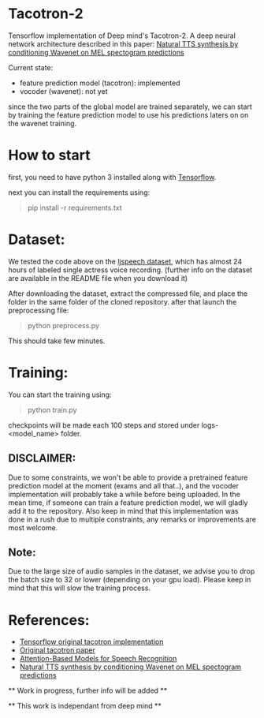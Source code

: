 # Tacotron-2
Tensorflow implementation of Deep mind's Tacotron-2. A deep neural network architecture described in this paper: [Natural TTS synthesis by conditioning Wavenet on MEL spectogram predictions](https://arxiv.org/pdf/1712.05884.pdf)


Current state:

- feature prediction model (tacotron): implemented
- vocoder (wavenet): not yet

since the two parts of the global model are trained separately, we can start by training the feature prediction model to use his predictions laters on on the wavenet training.

# How to start
first, you need to have python 3 installed along with [Tensorflow](https://www.tensorflow.org/install/).

next you can install the requirements using:

> pip install -r requirements.txt

# Dataset:
We tested the code above on the [ljspeech dataset](https://keithito.com/LJ-Speech-Dataset/), which has almost 24 hours of labeled single actress voice recording. (further info on the dataset are available in the README file when you download it)

After downloading the dataset, extract the compressed file, and place the folder in the same folder of the cloned repository.
after that launch the preprocessing file:

> python preprocess.py

This should take few minutes.

# Training:
You can start the training using:

> python train.py

checkpoints will be made each 100 steps and stored under logs-<model_name> folder.

## DISCLAIMER:
Due to some constraints, we won't be able to provide a pretrained feature prediction model at the moment (exams and all that..), and the vocoder implementation will probably take a while before being uploaded. In the mean time, if someone can train a feature prediction model, we will gladly add it to the repository.
Also keep in mind that this implementation was done in a rush due to multiple constraints, any remarks or improvements are most welcome.

## Note:
Due to the large size of audio samples in the dataset, we advise you to drop the batch size to 32 or lower (depending on your gpu load). Please keep in mind that this will slow the training process.

# References:
- [Tensorflow original tacotron implementation](https://github.com/keithito/tacotron)
- [Original tacotron paper](https://arxiv.org/pdf/1703.10135.pdf)
- [Attention-Based Models for Speech Recognition](https://arxiv.org/pdf/1506.07503.pdf)
- [Natural TTS synthesis by conditioning Wavenet on MEL spectogram predictions](https://arxiv.org/pdf/1712.05884.pdf)


** Work in progress, further info will be added **

** This work is independant from deep mind **
